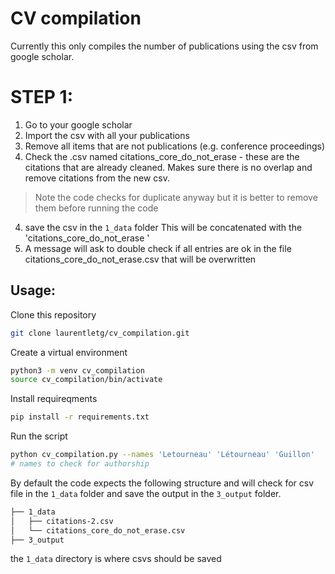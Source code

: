 
# CV compilation

Currently this only compiles the number of publications using the csv from google scholar. 


# STEP 1: 
1. Go to your google scholar
2. Import the csv with all your publications
3. Remove all items that are not publications (e.g. conference proceedings)
4. Check the .csv named citations_core_do_not_erase  - these are the citations that are already cleaned. Makes sure there is no overlap and remove citations from the new csv.
> Note the code checks for duplicate anyway but it is better to remove them before running the code
4. save the csv in the `1_data` folder
This will be concatenated with the 'citations_core_do_not_erase '
5. A message will ask to double check if all entries are ok in the file citations_core_do_not_erase.csv that will be overwritten

## Usage:

Clone this repository
```bash
git clone laurentletg/cv_compilation.git
```
Create a virtual environment
```bash
python3 -m venv cv_compilation
source cv_compilation/bin/activate
```
Install requireqments
```bash
pip install -r requirements.txt
```
Run the script
```bash
python cv_compilation.py --names 'Letourneau' 'Létourneau' 'Guillon' 
# names to check for authorship
```
By default the code expects the following structure and will check for csv file in the `1_data` folder and save the output in the `3_output` folder.

```bash
├── 1_data
│   ├── citations-2.csv
│   └── citations_core_do_not_erase.csv
├── 3_output
```
the `1_data` directory is where csvs should be saved
